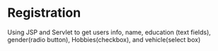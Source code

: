 # Registration
Using JSP and Servlet to get users info, name, education (text fields), gender(radio button), Hobbies(checkbox), and vehicle(select box)
